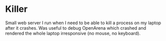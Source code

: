 # Killer

Small web server I run when I need to be able to kill a process on my
laptop after it crashes. Was useful to debug OpenArena which crashed and
rendered the whole laptop irresponsive (no mouse, no keyboard).
